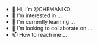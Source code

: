 - 👋 Hi, I’m @CHEMANIKO
- 👀 I’m interested in ...
- 🌱 I’m currently learning ...
- 💞️ I’m looking to collaborate on ...
- 📫 How to reach me ...

<!---
CHEMANIKO/CHEMANIKO is a ✨ special ✨ repository because its `README.md` (this file) appears on your GitHub profile.
You can click the Preview link to take a look at your changes.
--->
